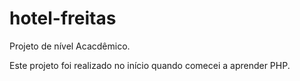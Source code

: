 # hotel-freitas
Projeto de nível Acacdêmico.

Este projeto foi realizado no início quando comecei a aprender PHP.
